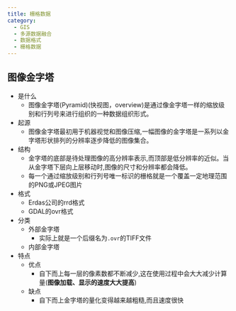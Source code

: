 ```yaml
---
title: 栅格数据
category:
  - GIS
  - 多源数据融合
  - 数据格式
  - 栅格数据
---
```

## 图像金字塔
- 是什么
  - 图像金字塔(Pyramid)(快视图，overview)是通过像金字塔一样的缩放级别和行列号来进行组织的一种数据组织形式。
- 起源
  - 图像金字塔最初用于机器视觉和图像压缩,一幅图像的金字塔是一系列以金字塔形状排列的分辨率逐步降低的图像集合。
- 结构
  - 金字塔的底部是待处理图像的高分辨率表示,而顶部是低分辨率的近似。当从金字塔下层向上层移动时,图像的尺寸和分辨率都会降低。
  - 每一个通过缩放级别和行列号唯一标识的栅格就是一个覆盖一定地理范围的PNG或JPEG图片 
- 格式
  - Erdas公司的rrd格式
  - GDAL的ovr格式
- 分类
  - 外部金字塔
    - 实际上就是一个后缀名为`.ovr`的TIFF文件
  - 内部金字塔
- 特点
  - 优点
    - 自下而上每一层的像素数都不断减少,这在使用过程中会大大减少计算量(**图像加载、显示的速度大大提高**)
  - 缺点
    - 自下而上金字塔的量化变得越来越粗糙,而且速度很快